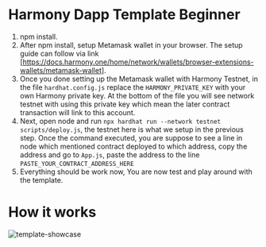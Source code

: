 # Harmony Dapp Template Beginner

1. npm install.
2. After npm install, setup Metamask wallet in your browser. The setup guide can follow via link [https://docs.harmony.one/home/network/wallets/browser-extensions-wallets/metamask-wallet].
3. Once you done setting up the Metamask wallet with Harmony Testnet, in the file `hardhat.config.js` replace the `HARMONY_PRIVATE_KEY` with your own Harmony private key. At the bottom of the file you will see network testnet with using this private key which mean the later contract transaction will link to this account.
4. Next, open node and run `npx hardhat run --network testnet scripts/deploy.js`, the testnet here is what we setup in the previous step. Once the command executed, you are suppose to see a line in node which mentioned contract deployed to which address, copy the address and go to `App.js`, paste the address to the line `PASTE_YOUR_CONTRACT_ADDRESS_HERE`
5. Everything should be work now, You are now test and play around with the template. 

# How it works
![template-showcase](https://user-images.githubusercontent.com/23028389/126910316-df13e358-3d25-4158-8fb9-8bfe00ddb611.png)
